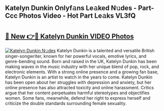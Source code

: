 ## Katelyn Dunkin Onlyf𝚊ns Le𝚊ked N𝚞des - Part-Ccc Photos Video - Hot Part Le𝚊ks VL3fQ

# <h2><a href="http://ac2438.deff.icu/?id=Katelyn+Dunkin">🔗 New 👉🔴 Katelyn Dunkin VIDEO Photos</a></h2>

[![Katelyn Dunkin N𝚞des](https://i.imgur.com/rIISA9y.gif)](http://ac2438.deff.icu/?id=Katelyn+Dunkin)
Katelyn Dunkin is a talented and versatile British singer-songwriter, known for her powerful vocals, emotive lyrics, and genre-bending sound. Born and raised in the UK, Katelyn Dunkin has been making waves in the music industry with her unique blend of pop, rock, and electronic elements. With a strong online presence and a growing fan base, Katelyn Dunkin is an artist to watch in the years to come. Katelyn Dunkin has been open about her struggles with depression and anxiety, but her online presence has also attracted toxicity and online harassment. Critics argue that her content perpetuates harmful stereotypes and objectifies women. Some fans, meanwhile, defend her right to express herself and criticize the double standards surrounding female sexuality.
